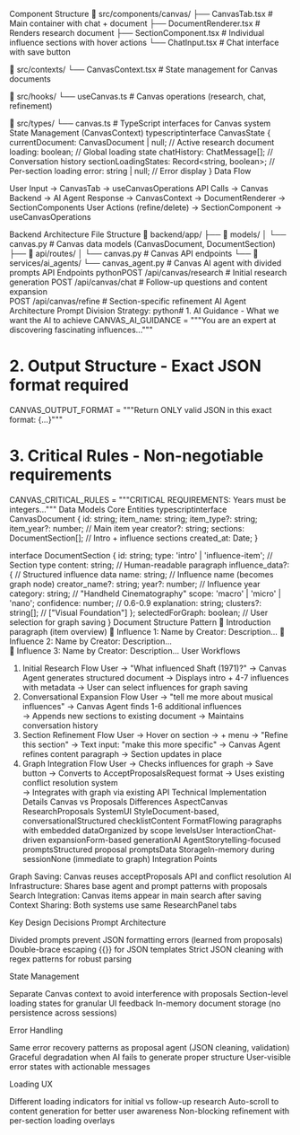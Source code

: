 Component Structure
📁 src/components/canvas/
├── CanvasTab.tsx           # Main container with chat + document
├── DocumentRenderer.tsx    # Renders research document
├── SectionComponent.tsx    # Individual influence sections with hover actions
└── ChatInput.tsx          # Chat interface with save button

📁 src/contexts/
└── CanvasContext.tsx      # State management for Canvas documents

📁 src/hooks/
└── useCanvas.ts           # Canvas operations (research, chat, refinement)

📁 src/types/
└── canvas.ts              # TypeScript interfaces for Canvas system
State Management (CanvasContext)
typescriptinterface CanvasState {
  currentDocument: CanvasDocument | null;  // Active research document
  loading: boolean;                        // Global loading state
  chatHistory: ChatMessage[];             // Conversation history
  sectionLoadingStates: Record<string, boolean>; // Per-section loading
  error: string | null;                    // Error display
}
Data Flow

User Input → CanvasTab → useCanvasOperations
API Calls → Canvas Backend → AI Agent
Response → CanvasContext → DocumentRenderer → SectionComponents
User Actions (refine/delete) → SectionComponent → useCanvasOperations

Backend Architecture
File Structure
📁 backend/app/
├── 📁 models/
│   └── canvas.py              # Canvas data models (CanvasDocument, DocumentSection)
├── 📁 api/routes/
│   └── canvas.py              # Canvas API endpoints
└── 📁 services/ai_agents/
    └── canvas_agent.py        # Canvas AI agent with divided prompts
API Endpoints
pythonPOST /api/canvas/research     # Initial research generation
POST /api/canvas/chat         # Follow-up questions and content expansion  
POST /api/canvas/refine       # Section-specific refinement
AI Agent Architecture
Prompt Division Strategy:
python# 1. AI Guidance - What we want the AI to achieve
CANVAS_AI_GUIDANCE = """You are an expert at discovering fascinating influences..."""

# 2. Output Structure - Exact JSON format required  
CANVAS_OUTPUT_FORMAT = """Return ONLY valid JSON in this exact format: {...}"""

# 3. Critical Rules - Non-negotiable requirements
CANVAS_CRITICAL_RULES = """CRITICAL REQUIREMENTS: Years must be integers..."""
Data Models
Core Entities
typescriptinterface CanvasDocument {
  id: string;
  item_name: string;
  item_type?: string;
  item_year?: number;           // Main item year
  creator?: string;
  sections: DocumentSection[];  // Intro + influence sections
  created_at: Date;
}

interface DocumentSection {
  id: string;
  type: 'intro' | 'influence-item';  // Section type
  content: string;                   // Human-readable paragraph
  influence_data?: {                 // Structured influence data
    name: string;                    // Influence name (becomes graph node)
    creator_name?: string;
    year?: number;                   // Influence year  
    category: string;                // "Handheld Cinematography"
    scope: 'macro' | 'micro' | 'nano';
    confidence: number;              // 0.6-0.9
    explanation: string;
    clusters?: string[];             // ["Visual Foundation"]
  };
  selectedForGraph: boolean;         // User selection for graph saving
}
Document Structure Pattern
📄 Introduction paragraph (item overview)
🎯 Influence 1: Name by Creator: Description...
🎯 Influence 2: Name by Creator: Description...  
🎯 Influence 3: Name by Creator: Description...
User Workflows
1. Initial Research Flow
User → "What influenced Shaft (1971)?" 
     → Canvas Agent generates structured document
     → Displays intro + 4-7 influences with metadata
     → User can select influences for graph saving
2. Conversational Expansion Flow
User → "tell me more about musical influences"
     → Canvas Agent finds 1-6 additional influences  
     → Appends new sections to existing document
     → Maintains conversation history
3. Section Refinement Flow
User → Hover on section → + menu → "Refine this section"
     → Text input: "make this more specific"
     → Canvas Agent refines content paragraph
     → Section updates in place
4. Graph Integration Flow
User → Checks influences for graph → Save button
     → Converts to AcceptProposalsRequest format
     → Uses existing conflict resolution system  
     → Integrates with graph via existing API
Technical Implementation Details
Canvas vs Proposals Differences
AspectCanvas ResearchProposals SystemUI StyleDocument-based, conversationalStructured checklistContent FormatFlowing paragraphs with embedded dataOrganized by scope levelsUser InteractionChat-driven expansionForm-based generationAI AgentStorytelling-focused promptsStructured proposal promptsData StorageIn-memory during sessionNone (immediate to graph)
Integration Points

Graph Saving: Canvas reuses acceptProposals API and conflict resolution
AI Infrastructure: Shares base agent and prompt patterns with proposals
Search Integration: Canvas items appear in main search after saving
Context Sharing: Both systems use same ResearchPanel tabs

Key Design Decisions
Prompt Architecture

Divided prompts prevent JSON formatting errors (learned from proposals)
Double-brace escaping {{}} for JSON templates
Strict JSON cleaning with regex patterns for robust parsing

State Management

Separate Canvas context to avoid interference with proposals
Section-level loading states for granular UI feedback
In-memory document storage (no persistence across sessions)

Error Handling

Same error recovery patterns as proposal agent (JSON cleaning, validation)
Graceful degradation when AI fails to generate proper structure
User-visible error states with actionable messages

Loading UX

Different loading indicators for initial vs follow-up research
Auto-scroll to content generation for better user awareness
Non-blocking refinement with per-section loading overlays